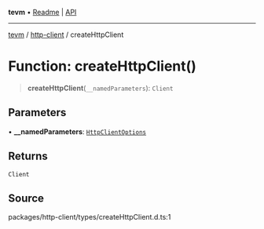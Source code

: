 **tevm** • [Readme](../../README.md) \| [API](../../modules.md)

***

[tevm](../../README.md) / [http-client](../README.md) / createHttpClient

# Function: createHttpClient()

> **createHttpClient**(`__namedParameters`): `Client`

## Parameters

• **\_\_namedParameters**: [`HttpClientOptions`](../type-aliases/HttpClientOptions.md)

## Returns

`Client`

## Source

packages/http-client/types/createHttpClient.d.ts:1
